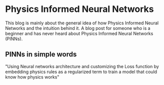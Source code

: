 # Physics Informed Neural Networks
This blog is mainly about the general idea of how Physics Informed Neural Networks and the intuition behind it. A blog post for someone who is a beginner and has never heard about Physics Informed Neural Networks (PINNs).

## PINNs in simple words
"Using Neural networks architecture and customizing the Loss function by embedding physics rules as a regularized term to train a model that could know how physics works"
